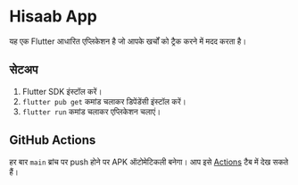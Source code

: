 # Hisaab App

यह एक Flutter आधारित एप्लिकेशन है जो आपके खर्चों को ट्रैक करने में मदद करता है।

## सेटअप

1. Flutter SDK इंस्टॉल करें।
2. `flutter pub get` कमांड चलाकर डिपेंडेंसी इंस्टॉल करें।
3. `flutter run` कमांड चलाकर एप्लिकेशन चलाएं।

## GitHub Actions

हर बार `main` ब्रांच पर push होने पर APK ऑटोमेटिकली बनेगा। आप इसे [Actions](https://github.com/shivamrishi2002/hisaab_app/actions) टैब में देख सकते हैं।